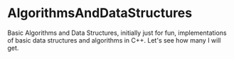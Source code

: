 # AlgorithmsAndDataStructures
Basic Algorithms and Data Structures, initially just for fun, implementations of basic data structures and algorithms in C++. Let's see how many I will get.
